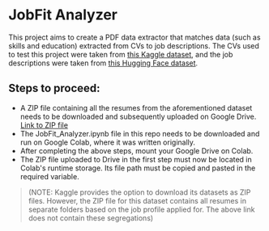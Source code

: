 # JobFit Analyzer

This project aims to create a PDF data extractor that matches data (such as skills and education) extracted from CVs to job descriptions.
The CVs used to test this project were taken from [this Kaggle dataset](https://www.kaggle.com/datasets/snehaanbhawal/resume-dataset), and the job descriptions were taken from [this Hugging Face dataset](https://huggingface.co/datasets/jacob-hugging-face/job-descriptions).

## Steps to proceed:
- A ZIP file containing all the resumes from the aforementioned dataset needs to be downloaded and subsequently uploaded on Google Drive.
[Link to ZIP file](https://drive.google.com/file/d/1oAW3x5qwUt3E9gBNvR-ac-RyYJgXDrXz/view?usp=sharing)
- The JobFit_Analyzer.ipynb file in this repo needs to be downloaded and run on Google Colab, where it was written originally.
- After completing the above steps, mount your Google Drive on Colab.
- The ZIP file uploaded to Drive in the first step must now be located in Colab's runtime storage. Its file path must be copied and pasted in the required variable.
>(NOTE: Kaggle provides the option to download its datasets as ZIP files. However, the ZIP file for this dataset contains all resumes in separate folders based on the job profile applied for. The above link does not contain these segregations)
